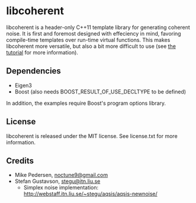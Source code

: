 libcoherent
===========
libcoherent is a header-only C++11 template library for generating coherent noise. It is first and foremost designed with effeciency in mind, favoring compile-time templates over run-time virtual functions. This makes libcoherent more versatile, but also a bit more difficult to use (see [the tutorial][1] for more information).

Dependencies
------------
* Eigen3
* Boost (also needs BOOST_RESULT_OF_USE_DECLTYPE to be defined)

In addition, the examples require Boost's program options library.

License
-------
libcoherent is released under the MIT license. See license.txt for more information.

Credits
-------
* Mike Pedersen, noctune9@gmail.com
* Stefan Gustavson, stegu@itn.liu.se
    * Simplex noise implementation: http://webstaff.itn.liu.se/~stegu/aqsis/aqsis-newnoise/

[1]:https://github.com/Noctune/libcoherent/wiki/Tutorial
